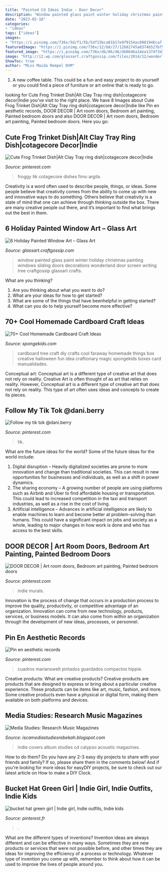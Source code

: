 ```yaml
---
title: "Painted Cd Ideas Indie - Door Decor"
description: "Window painted glass paint winter holiday christmas painting windows sliding doors decorations wonderland door screen writing tree craftgossip glassart crafts"
date: "2023-02-18"
categories:
- "ideas"
tags: ["ideas"]
images:
- "https://i.pinimg.com/736x/5d/f1/5b/5df15bca01b17e9f9154ac0981946caf.jpg"
featuredImage: "https://i.pinimg.com/736x/12/b8/27/12b82745a8374b527bf550fc883a8489.jpg"
featured_image: "https://i.pinimg.com/736x/db/06/46/db0646a14ea1374f3d3cf118590b24e1.jpg"
image: "http://i2.wp.com/glassart.craftgossip.com/files/2014/12/wonderland.jpg?fit=355%2C500"
ShowToc: true
author: "Miss Maida Rempel DVM"
---
```



1. A new coffee table. This could be a fun and easy project to do yourself or you could find a piece of furniture or art online that is ready to go.

	

		
looking for Cute Frog Trinket Dish|Alt Clay Tray ring dish|cotagecore decor|Indie you've visit to the right place. We have 8 Images about Cute Frog Trinket Dish|Alt Clay Tray ring dish|cotagecore decor|Indie like Pin en aesthetic records, DOOR DECOR | Art room doors, Bedroom art painting, Painted bedroom doors and also DOOR DECOR | Art room doors, Bedroom art painting, Painted bedroom doors. Here you go:
		
    
## Cute Frog Trinket Dish|Alt Clay Tray Ring Dish|cotagecore Decor|Indie

<img loading=lazy src="https://i.pinimg.com/736x/12/b8/27/12b82745a8374b527bf550fc883a8489.jpg" onerror="this.onerror=null;this.src='https://tse2.mm.bing.net/th?id=OIP.Nq3WZWTDaLMN52XbGGfhnwHaI4&amp;pid=15.1';" alt="Cute Frog Trinket Dish|Alt Clay Tray ring dish|cotagecore decor|Indie">

_Source: pinterest.com_

>froggy tik cotagecore dishes fimo argila. 

	

Creativity is a word often used to describe people, things, or ideas. Some people believe that creativity comes from the ability to come up with new and innovative ways to do something. Others believe that creativity is a state of mind that one can achieve through thinking outside the box. There are many creative people out there, and it’s important to find what brings out the best in them.

    
## 6 Holiday Painted Window Art – Glass Art

<img loading=lazy src="http://i2.wp.com/glassart.craftgossip.com/files/2014/12/wonderland.jpg?fit=355%2C500" onerror="this.onerror=null;this.src='https://tse4.mm.bing.net/th?id=OIP.CzOP1Y8GEB0yVhA-PA5D5gAAAA&amp;pid=15.1';" alt="6 Holiday Painted Window Art – Glass Art">

_Source: glassart.craftgossip.com_

>window painted glass paint winter holiday christmas painting windows sliding doors decorations wonderland door screen writing tree craftgossip glassart crafts. 

	

What are you thinking?
1. Are you thinking about what you want to do?
2. What are your ideas for how to get started? 
3. What are some of the things that have beenhelpful in getting started?
4. What can you do to help yourself become more effective?

    
## 70+ Cool Homemade Cardboard Craft Ideas

<img loading=lazy src="http://spongekids.com/wp-content/uploads/2014/04/cardboard-crafts/8-cardboard-faraway-tree.jpg" onerror="this.onerror=null;this.src='https://tse3.mm.bing.net/th?id=OIP.TVYu1wHsg8_a4nw5TLYsSAHaLV&amp;pid=15.1';" alt="70+ Cool Homemade Cardboard Craft Ideas">

_Source: spongekids.com_

>cardboard tree craft diy crafts cool faraway homemade things box creative halloween fun idea craftionary magic spongekids boxes card manualidades. 

	

Conceptual art: Conceptual art is a different type of creative art that does not rely on reality.
Creative Art is often thought of as art that relies on reality. However, Conceptual art is a different type of creative art that does not rely on reality. This type of art often uses ideas and concepts to create its pieces.

    
## Follow My Tik Tok @dani.berry

<img loading=lazy src="https://i.pinimg.com/736x/0d/8d/c4/0d8dc43765cbf09a5daaa4f6cd5330bb.jpg" onerror="this.onerror=null;this.src='https://tse1.mm.bing.net/th?id=OIP.xoz6JlzsQFC-68tnv3lKJQHaNK&amp;pid=15.1';" alt="Follow my tik tok @dani.berry">

_Source: pinterest.com_

>tik. 

	

What are the future ideas for the world?
Some of the future ideas for the world include:
1. Digital disruption – Heavily digitalized societies are prone to more innovation and change than traditional societies. This can result in new opportunities for businesses and individuals, as well as a shift in power dynamics.
2. The sharing economy – A growing number of people are using platforms such as Airbnb and Uber to find affordable housing or transportation. This could lead to increased competition in the taxi and transport industries, as well as a rise in the cost of living.
3. Artificial intelligence – Advances in artificial intelligence are likely to enable machines to learn and become better at problem-solving than humans. This could have a significant impact on jobs and society as a whole, leading to major changes in how work is done and who has access to the best skills.

    
## DOOR DECOR | Art Room Doors, Bedroom Art Painting, Painted Bedroom Doors

<img loading=lazy src="https://i.pinimg.com/736x/5d/f1/5b/5df15bca01b17e9f9154ac0981946caf.jpg" onerror="this.onerror=null;this.src='https://tse2.mm.bing.net/th?id=OIP.AmDp2JR5AULRIqTy3AKdLwHaLX&amp;pid=15.1';" alt="DOOR DECOR | Art room doors, Bedroom art painting, Painted bedroom doors">

_Source: pinterest.com_

>indie murals. 

	

Innovation is the process of change that occurs in a production process to improve the quality, productivity, or competitive advantage of an organization. Innovation can come from new technology, products, services, or business models. It can also come from within an organization through the development of new ideas, processes, or personnel.

    
## Pin En Aesthetic Records

<img loading=lazy src="https://i.pinimg.com/736x/7e/21/80/7e21809102844480f4525b2527cac464.jpg" onerror="this.onerror=null;this.src='https://tse4.mm.bing.net/th?id=OIP.oaKtM76IU2i4G4vCnspjcgHaOk&amp;pid=15.1';" alt="Pin en aesthetic records">

_Source: pinterest.com_

>cuadros marianswelt pintados guardados compactos hippie. 

	

Creative products: What are creative products?
Creative products are products that are designed to express or bring about a particular creative experience. These products can be items like art, music, fashion, and more. Some creative products even have a physical or digital form, making them available on both platforms and devices.

    
## Media Studies: Research Music Magazines

<img loading=lazy src="http://4.bp.blogspot.com/-O-RW57LELII/UKa2lvRW0oI/AAAAAAAAFcg/byak5tEJ1sE/s1600/calypso-album-cover.jpg" onerror="this.onerror=null;this.src='https://tse4.mm.bing.net/th?id=OIP.Vt0KU-918iFXYGdnO-4KDgHaHa&amp;pid=15.1';" alt="Media Studies: Research Music Magazines">

_Source: iscamediastudiesrebekah.blogspot.com_

>indie covers album studies cd calypso acoustic magazines. 

	

How to do them?
Do you have any 2-3 easy diy projects to share with your friends and family? If so, please share them in the comments below! And if you're looking for more ideas for easyDIY projects, be sure to check out our latest article on How to make a DIY Clock.

    
## Bucket Hat Green Girl | Indie Girl, Indie Outfits, Indie Kids

<img loading=lazy src="https://i.pinimg.com/736x/db/06/46/db0646a14ea1374f3d3cf118590b24e1.jpg" onerror="this.onerror=null;this.src='https://tse4.mm.bing.net/th?id=OIP.fb-LUMRvlX8xTSCki_ZD3gHaNL&amp;pid=15.1';" alt="bucket hat green girl | Indie girl, Indie outfits, Indie kids">

_Source: pinterest.fr_

>. 

	

What are the different types of inventions?
Invention ideas are always different and can be effective in many ways. Sometimes they are new products or services that were not possible before, and other times they are ideas for improving the efficiency of a process or technology. Whatever type of invention you come up with, remember to think about how it can be used to improve the lives of people around you.

